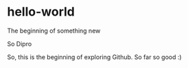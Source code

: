 # hello-world
The beginning of something new

So Dipro

So, this is the beginning of exploring Github.
So far so good :)

